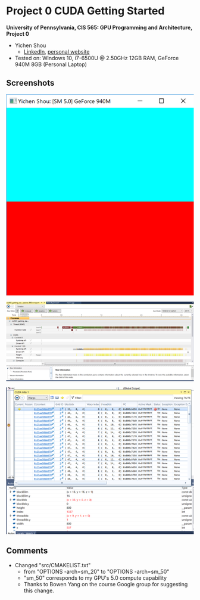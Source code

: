 Project 0 CUDA Getting Started
====================

**University of Pennsylvania, CIS 565: GPU Programming and Architecture, Project 0**

* Yichen Shou
  * [LinkedIn](https://www.linkedin.com/in/yichen-shou-68023455/), [personal website](http://www.yichenshou.com/)
* Tested on: Windows 10, i7-6500U @ 2.50GHz 12GB RAM, GeForce 940M 8GB (Personal Laptop)


## Screenshots
![Initial Test](images/initial.png)

![NSight Timeline](images/NSightTimeline.png)

![CUDA Debugger](images/autosAndWraps.png)


## Comments

* Changed "src/CMAKELIST.txt" 
  * from "OPTIONS -arch=sm_20" to "OPTIONS -arch=sm_50"
  * "sm_50" corresponds to my GPU's 5.0 compute capability
  * Thanks to Bowen Yang on the course Google group for suggesting this change.